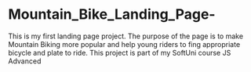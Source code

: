 # Mountain_Bike_Landing_Page-
This is my first landing page project.
The purpose of the page is to make Mountain Biking more popular and help young riders to fing appropriate bicycle and plate to ride. 
This project is part of my SoftUni course JS Advanced 
